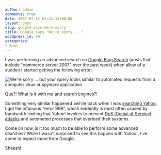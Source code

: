 ```yaml
---
author: admin
comments: true
date: 2007-07-15 01:33:11+00:00
layout: post
slug: google-says-were-sorry
title: Google says "We're sorry ..."
wordpress_id: 59
categories:
- Rant
---
```


I was performing an advanced search on [Google Blog Search](http://blogsearch.google.com/?tab=wb&hl=en) (posts that include "commerce server 2007" over the past week) when allow of a sudden I started getting the following error:




![We're sorry ... but your query looks similar to automated requests from a computer virus or spyware application](http://images.wadewegner.com/wordpress/content/binary/WindowsLiveWriter/GooglesaysWeresorry_112F5/image_1.png)




Que?! What is it with me and search engines?!




Something very similar happened awhile back when I was [searching Yahoo](http://www.wadewegner.com/2007/06/14/DoYouYahooNoCantSayThatIDo.aspx). I got the infamous "error 999", which evidently is most often caused by bandwidth limiting that Yahoo! invokes to prevent [DoS (Denial of Service) attacks](http://www.wadewegner.com/ct.ashx?id=a2874f4e-8f7f-4309-b2fb-94cf4e2051a4&url=http%3a%2f%2fen.wikipedia.org%2fwiki%2fDenial-of-service_attack) and automated processes that overload their systems.




Come on now, is it too much to be able to perform some advanced searches? While I wasn't surprised to see this happen with Yahoo!, I've come to expect more from Google.




Sheesh!

